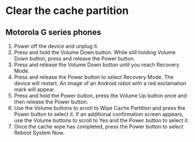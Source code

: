 # Clear the cache partition

## Motorola G series phones

1. Power off the device and unplug it.
1. Press and hold the Volume Down button. While still holding Volume Down button,
press and release the Power button.
1. Press and release the Volume Down button until you reach Recovery Mode.
1. Press and release the Power button to select Recovery Mode. The device will restart.
An image of an Android robot with a red exclamation mark will appear.
1. Press and hold the Power button, press the Volume Up button once and then release
the Power button.
1. Use the Volume buttons to scroll to Wipe Cache Partition and press the Power
button to select it. If an additional confirmation screen appears, use the Volume
buttons to scroll to Yes and the Power button to select it.
1. Once the cache wipe has completed, press the Power button to select Reboot System
Now.
